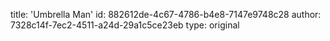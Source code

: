 title: 'Umbrella Man'
id: 882612de-4c67-4786-b4e8-7147e9748c28
author: 7328c14f-7ec2-4511-a24d-29a1c5ce23eb
type: original
